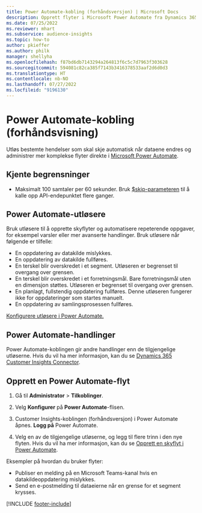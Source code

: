 ```yaml
---
title: Power Automate-kobling (forhåndsversjon) | Microsoft Docs
description: Opprett flyter i Microsoft Power Automate fra Dynamics 365 Customer Insights.
ms.date: 07/25/2022
ms.reviewer: mhart
ms.subservice: audience-insights
ms.topic: how-to
author: pkieffer
ms.author: philk
manager: shellyha
ms.openlocfilehash: f87bd6db7143294a264813f6c5c7d7963f303628
ms.sourcegitcommit: 594081c82ca385f7143b3416378533aaf2d6d0d3
ms.translationtype: HT
ms.contentlocale: nb-NO
ms.lasthandoff: 07/27/2022
ms.locfileid: "9196130"
---
```

# <a name="power-automate-connector-preview"></a>Power Automate-kobling (forhåndsvisning)

Utløs bestemte hendelser som skal skje automatisk når dataene endres og administrer mer komplekse flyter direkte i [Microsoft Power Automate](https://flow.microsoft.com/).

## <a name="known-limitations"></a>Kjente begrensninger

- Maksimalt 100 samtaler per 60 sekunder. Bruk [$skip-parameteren](/connectors/customerinsights/#get-items-from-an-entity) til å kalle opp API-endepunktet flere ganger.

## <a name="power-automate-triggers"></a>Power Automate-utløsere

Bruk utløsere til å opprette skyflyter og automatisere repeterende oppgaver, for eksempel varsler eller mer avanserte handlinger. Bruk utløsere når følgende er tilfelle:

- En oppdatering av datakilde mislykkes.
- En oppdatering av datakilde fullføres.
- En terskel blir overskredet i et segment. Utløseren er begrenset til overgang over grensen.
- En terskel blir overskredet i et forretningsmål. Bare forretningsmål uten en dimensjon støttes. Utløseren er begrenset til overgang over grensen.
- En planlagt, fullstendig oppdatering fullføres. Denne utløseren fungerer ikke for oppdateringer som startes manuelt.
- En oppdatering av samlingsprosessen fullføres.

[Konfigurere utløsere i Power Automate.](https://flow.microsoft.com/connectors/shared_customerinsights/dynamics-365-customer-insights-connector/)

## <a name="power-automate-actions"></a>Power Automate-handlinger

Power Automate-koblingen gir andre handlinger enn de tilgjengelige utløserne. Hvis du vil ha mer informasjon, kan du se [Dynamics 365 Customer Insights Connector](/connectors/customerinsights/).

## <a name="create-a-power-automate-flow"></a>Opprett en Power Automate-flyt

1. Gå til **Administrator** > **Tilkoblinger**.

1. Velg **Konfigurer** på **Power Automate**-flisen.

1. Customer Insights-koblingen (forhåndsversjon) i Power Automate åpnes. **Logg på** Power Automate.

1. Velg en av de tilgjengelige utløserne, og legg til flere trinn i den nye flyten. Hvis du vil ha mer informasjon, kan du se [Opprett en skyflyt i Power Automate](/power-automate/get-started-logic-flow).

Eksempler på hvordan du bruker flyter: 
- Publiser en melding på en Microsoft Teams-kanal hvis en datakildeoppdatering mislykkes. 
- Send en e-postmelding til dataeierne når en grense for et segment krysses.

[!INCLUDE [footer-include](includes/footer-banner.md)]
